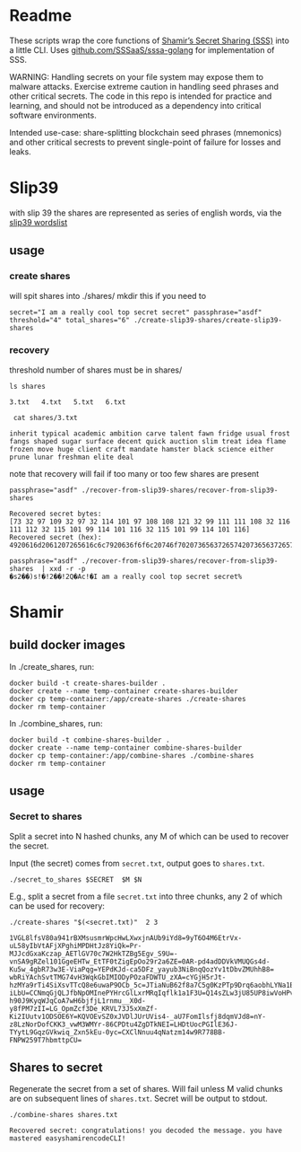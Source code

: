 # Readme

These scripts wrap the core functions of [Shamir’s Secret Sharing (SSS)](https://en.wikipedia.org/wiki/Shamir%27s_secret_sharing) into a little CLI. Uses [github.com/SSSaaS/sssa-golang](github.com/SSSaaS/sssa-golang) for implementation of SSS.

WARNING: Handling secrets on your file system may expose them to malware attacks. Exercise extreme caution in handling seed phrases and other critical secrets. The code in this repo is intended for practice and learning, and should not be introduced as a dependency into critical software environments.

Intended use-case: share-splitting blockchain seed phrases (mnemonics) and other critical secrests to prevent single-point of failure for losses and leaks.



# Slip39

with slip 39 the shares are represented as series of english words, via the [slip39 wordslist](https://github.com/satoshilabs/slips/blob/master/slip-0039/wordlist.txt)

## usage

### create shares

will spit shares into ./shares/ 
mkdir this if you need to


```shell
secret="I am a really cool top secret secret" passphrase="asdf" threshold="4" total_shares="6" ./create-slip39-shares/create-slip39-shares
```

### recovery

threshold number of shares must be in shares/
```shell
ls shares
```
```console
3.txt	4.txt	5.txt	6.txt
```
```shell
 cat shares/3.txt
```
```console
inherit typical academic ambition carve talent fawn fridge usual frost fangs shaped sugar surface decent quick auction slim treat idea flame frozen move huge client craft mandate hamster black science either prune lunar freshman elite deal
```

note that recovery will fail if too many or too few shares are present

```shell
passphrase="asdf" ./recover-from-slip39-shares/recover-from-slip39-shares
```
```console
Recovered secret bytes:
[73 32 97 109 32 97 32 114 101 97 108 108 121 32 99 111 111 108 32 116 111 112 32 115 101 99 114 101 116 32 115 101 99 114 101 116]
Recovered secret (hex):
4920616d2061207265616c6c7920636f6f6c20746f702073656372657420736563726574
```
```shell
passphrase="asdf" ./recover-from-slip39-shares/recover-from-slip39-shares  | xxd -r -p
�s2��)s!�!2��!2Q�Ac!�I am a really cool top secret secret%
```


# Shamir
## build docker images

In ./create_shares, run:
```shell
docker build -t create-shares-builder .
docker create --name temp-container create-shares-builder
docker cp temp-container:/app/create-shares ./create-shares
docker rm temp-container
```

In ./combine_shares, run:

```shell
docker build -t combine-shares-builder .
docker create --name temp-container combine-shares-builder
docker cp temp-container:/app/combine-shares ./combine-shares
docker rm temp-container
```

## usage

### Secret to shares

Split a secret into N hashed chunks, any M of which can be used to recover the secret.

Input (the secret) comes from `secret.txt`, output goes to `shares.txt`.

```shell
./secret_to_shares $SECRET  $M $N
```

E.g., split a secret from a file `secret.txt` into three chunks, any 2 of which can be used for recovery:

```
./create-shares "$(<secret.txt)"  2 3
```

```console
1VGL8lfsV80a941rBXMsusmrWpcHwLXwxjnAUb9iYd8=9yT6O4M6EtrVx-uL58yIbVtAFjXPghiMPDHtJz8YiQk=Pr-MJJcdGxaKczap_AETlGV70c7W2HkTZBg5Egv_S9U=-vnSA9gRZel101GgeEHTw_EtTF0tZigEpOo29r2a6ZE=0AR-pd4adDDVkVMUQGs4d-Ku5w_4gbR73w3E-ViaPqg=YEPdKJd-ca5DFz_yayub3NiBnqQozYv1tDbvZMUhhB8=
wbRiYAchSvtTMG74vH3WqkGbIMIODyPOzaFDWTU_zXA=cYGjH5rJt-hzMYa9rTi4SiXsvTTcQ8e6uwaP9OCb_5c=JTiaNuB62f8a7C5g0KzPTp9Drq6aobhLYNa1B1-iLbU=CCNmqGjQLJfbNpOMInePYHrcGlLxrMRqIqflk1a1F3U=Q14sZLw3jU85UP8iwVoHPv16IJ9EtSV67oME1CegIpo=_OpdTwvdx0a4BeuXR7cSYX8j3z7sFJsdilU6F4Os4ac=
h90J9KyqWJqCoA7wH6bjfjL1rnmu__X0d-y8fPM7zII=LG_OpmZcf3De_KRVL73J5xXmZf-Ki2IUutv1ODSOE6Y=KQVOEvSZ0xJVDlJUrUVis4-_aU7FomIlsfj8dqmVJd8=nY-z8LzNorDofCKK3_vwM3WMYr-86CPDtu4ZgDTkNEI=LHDtUocPGIlE36J-TYytL9GqzGVkwiq_Zxn5kEu-0yc=CXClNnuu4qNatzm14w9R778BB-FNPW259T7hbmttpCU=

```
## Shares to secret

Regenerate the secret from a set of shares. Will fail unless M valid chunks are on subsequent lines of `shares.txt`. Secret will be output to stdout. 


```shell
./combine-shares shares.txt
```
```console
Recovered secret: congratulations! you decoded the message. you have mastered easyshamirencodeCLI!
```
